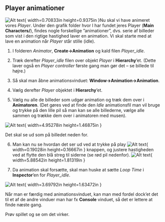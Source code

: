 ## Player animationer

![Alt text](media/image36.png){ width=0.70833in height=0.9375in }Nu skal vi have animeret vores
*Player*. Under den grafik folder hvor I har fundet jeres Player (**Main
Characters/**), findes nogle forskellige ”animationer”, dvs. serie af
billeder som vist i den rigtige hastighed laver en animation. Vi skal
starte med at lave en animation når *Player* står stille (idle).

1.  I folderen *Animator*, **Create-\>Animation** og kald filen
    *Player_idle*.

2.  Træk derefter *Player_idle* filen over objekt *Player* i
    **Hierarchy**’et. (Dette laver også en *Player controller* første
    gang man gør det – se billede til højre.)

3.  Så skal man åbne animationsvinduet:
    **Window-\>Animation-\>Animation**.

4.  Vælg derefter *Player* objektet i **Hierarchy**’et.

5.  Vælg nu alle de billeder som udgør animation og træk dem over i
    **Animatoren**. (Det gøres ved at finde den *Idle* animationsfil man
    vil bruge og trykke på den lille pil så man kan se alle billederne,
    vælge alle sammen og trække dem over i animatoren med musen).

![Alt text](media/image37.png){ width=4.95278in height=1.46875in }

Det skal se ud som på billedet neden for.

6.  Man kan nu se hvordan det ser ud ved at trykke på play
    ![Alt text](media/image38.png){ width=0.19028in height=0.16667in } knappen, og justere
    hastigheden ved at flytte den blå streg til siderne (se rød pil
    nedenfor).
    ![Alt text](media/image39.png){ width=5.88542in height=1.81319in }

7.  Da animation skal forsætte, skal man huske at sætte *Loop Time* i
    **Inspector**’en for *Player_idle*.

![Alt text](media/image40.png){ width=3.69792in height=1.63472in }

Når man er færdig med animationsvinduet, kan man med fordel dock’et det
til et af de andre vinduer man har fx **Console** vinduet, så det er
lettere at finde næste gang.

Prøv spillet og se om det virker.
